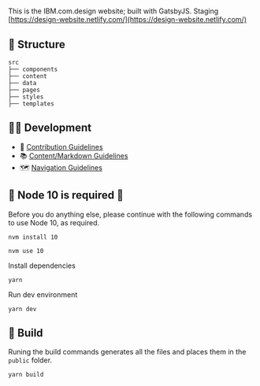 #

This is the IBM.com.design website; built with GatsbyJS. Staging [https://design-website.netlify.com/](https://design-website.netlify.com/)

## 📂 Structure

```
src
├── components
├── content
├── data
├── pages
├── styles
├── templates
```

## 👩‍💻 Development

- 🤝 [Contribution Guidelines](.github/CONTRIBUTING.md)
- 📚 [Content/Markdown Guidelines](docs/CONTENT.md)
- 🗺 [Navigation Guidelines](docs/NAVIGATION.md)

## 🚨 Node 10 is required 🚨

Before you do anything else, please continue with the following commands to use Node 10, as required.

```
nvm install 10
```

```
nvm use 10
```

Install dependencies

```
yarn
```

Run dev environment

```
yarn dev
```

## 🚀 Build

Runing the build commands generates all the files and places them in the `public` folder.

```
yarn build
```

